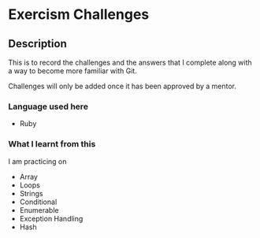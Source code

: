 # Exercism Challenges

## Description

This is to record the challenges and the answers that I complete along with a way to become more familiar with Git.

Challenges will only be added once it has been approved by a mentor.

### Language used here
- Ruby

### What I learnt from this
I am practicing on
- Array
- Loops
- Strings
- Conditional
- Enumerable
- Exception Handling
- Hash
